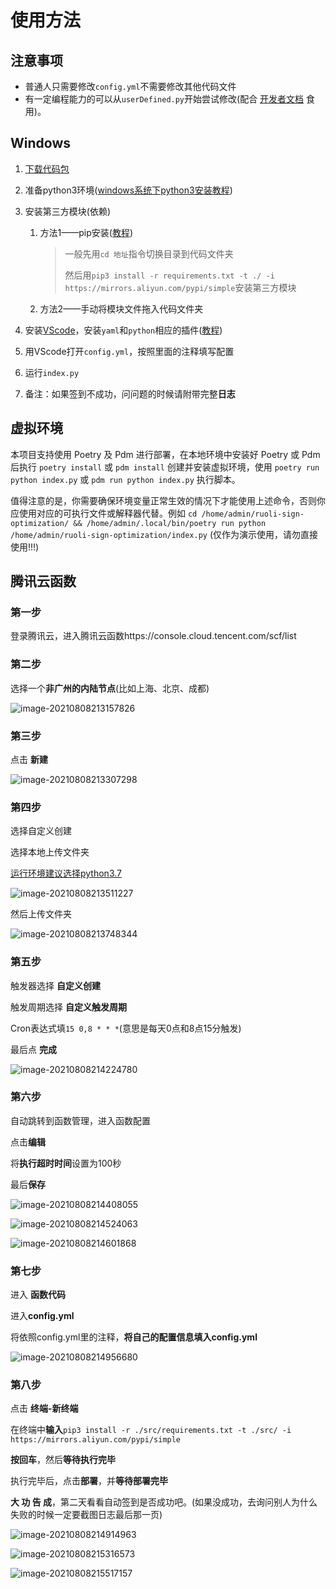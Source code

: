 # 使用方法

## 注意事项

* 普通人只需要修改`config.yml`不需要修改其他代码文件
* 有一定编程能力的可以从`userDefined.py`开始尝试修改(配合 [开发者文档](开发者文档.md) 食用)。

## Windows

1. [下载代码包](https://github.com/IceTiki/ruoli-sign-optimization/archive/refs/heads/master.zip)

2. 准备python3环境([windows系统下python3安装教程](https://moe.best/baidu/?知乎%20windows系统怎么安装python3))

3. 安装第三方模块(依赖)

   1. 方法1——pip安装([教程](https://moe.best/baidu/?怎么用pip指令安装requirement.txt))

      > 一般先用```cd 地址```指令切换目录到代码文件夹
      >
      > 然后用```pip3 install -r requirements.txt -t ./ -i https://mirrors.aliyun.com/pypi/simple```安装第三方模块

   2. 方法2——手动将模块文件拖入代码文件夹

4. 安装[VScode](https://code.visualstudio.com/Download)，安装```yaml```和```python```相应的插件([教程](https://moe.best/baidu/?怎么安装vscode插件))

5. 用VScode打开```config.yml```，按照里面的注释填写配置

6. 运行```index.py```

7. 备注：如果签到不成功，问问题的时候请附带完整**日志**

## 虚拟环境

本项目支持使用 Poetry 及 Pdm 进行部署，在本地环境中安装好 Poetry 或 Pdm 后执行 `poetry install` 或 `pdm install` 创建并安装虚拟环境，使用 `poetry run python index.py` 或 `pdm run python index.py` 执行脚本。

值得注意的是，你需要确保环境变量正常生效的情况下才能使用上述命令，否则你应使用对应的可执行文件或解释器代替。例如 `cd /home/admin/ruoli-sign-optimization/ && /home/admin/.local/bin/poetry run python /home/admin/ruoli-sign-optimization/index.py` (仅作为演示使用，请勿直接使用!!!)

## 腾讯云函数

### 第一步

登录腾讯云，进入腾讯云函数https://console.cloud.tencent.com/scf/list

### 第二步

选择一个**非广州的内陆节点**(比如上海、北京、成都)

![image-20210808213157826](使用方法.assets/image-20210808213157826.png)

### 第三步

点击 **新建**

![image-20210808213307298](使用方法.assets/image-20210808213307298.png)

### 第四步

选择自定义创建

选择本地上传文件夹

<u>运行环境建议选择python3.7</u>

![image-20210808213511227](使用方法.assets/image-20210808213511227.png)

然后上传文件夹

![image-20210808213748344](使用方法.assets/image-20210808213748344.png)

### 第五步

触发器选择 **自定义创建**

触发周期选择 **自定义触发周期**

Cron表达式填```15 0,8 * * *```(意思是每天0点和8点15分触发)

最后点 **完成**

![image-20210808214224780](使用方法.assets/image-20210808214224780.png)

### 第六步

自动跳转到函数管理，进入函数配置

点击**编辑**

将**执行超时时间**设置为100秒

最后**保存**

![image-20210808214408055](使用方法.assets/image-20210808214408055.png)

![image-20210808214524063](使用方法.assets/image-20210808214524063.png)

![image-20210808214601868](使用方法.assets/image-20210808214601868.png)

### 第七步

进入 **函数代码**

进入**config.yml**

将依照config.yml里的注释，**将自己的配置信息填入config.yml**

![image-20210808214956680](使用方法.assets/image-20210808214956680.png)

### 第八步

点击 **终端-新终端**

在终端中**输入**```pip3 install -r ./src/requirements.txt -t ./src/ -i https://mirrors.aliyun.com/pypi/simple```

**按回车**，然后**等待执行完毕**

执行完毕后，点击**部署**，并**等待部署完毕**

**大 功 告 成**，第二天看看自动签到是否成功吧。(如果没成功，去询问别人为什么失败的时候一定要截图日志最后那一页)

![image-20210808214914963](使用方法.assets/image-20210808214914963.png)

![image-20210808215316573](使用方法.assets/image-20210808215316573.png)

![image-20210808215517157](使用方法.assets/image-20210808215517157.png)

